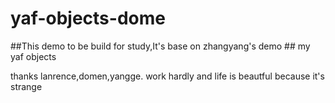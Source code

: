 yaf-objects-dome
================
##This demo to be build for study,It's base on zhangyang's demo ##
my yaf objects


thanks lanrence,domen,yangge.
work hardly and life is beautful because it's strange
